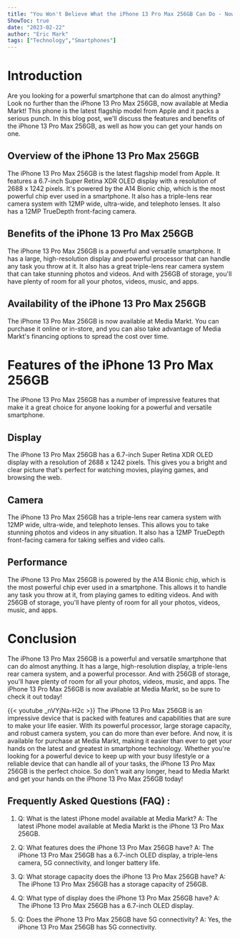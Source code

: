 ```yaml
---
title: "You Won't Believe What the iPhone 13 Pro Max 256GB Can Do - Now Available at Media Markt!"
ShowToc: true 
date: "2023-02-22"
author: "Eric Mark" 
tags: ["Technology","Smartphones"]
---
```

# Introduction

Are you looking for a powerful smartphone that can do almost anything? Look no further than the iPhone 13 Pro Max 256GB, now available at Media Markt! This phone is the latest flagship model from Apple and it packs a serious punch. In this blog post, we'll discuss the features and benefits of the iPhone 13 Pro Max 256GB, as well as how you can get your hands on one.

## Overview of the iPhone 13 Pro Max 256GB

The iPhone 13 Pro Max 256GB is the latest flagship model from Apple. It features a 6.7-inch Super Retina XDR OLED display with a resolution of 2688 x 1242 pixels. It's powered by the A14 Bionic chip, which is the most powerful chip ever used in a smartphone. It also has a triple-lens rear camera system with 12MP wide, ultra-wide, and telephoto lenses. It also has a 12MP TrueDepth front-facing camera.

## Benefits of the iPhone 13 Pro Max 256GB

The iPhone 13 Pro Max 256GB is a powerful and versatile smartphone. It has a large, high-resolution display and powerful processor that can handle any task you throw at it. It also has a great triple-lens rear camera system that can take stunning photos and videos. And with 256GB of storage, you'll have plenty of room for all your photos, videos, music, and apps.

## Availability of the iPhone 13 Pro Max 256GB

The iPhone 13 Pro Max 256GB is now available at Media Markt. You can purchase it online or in-store, and you can also take advantage of Media Markt's financing options to spread the cost over time.

# Features of the iPhone 13 Pro Max 256GB

The iPhone 13 Pro Max 256GB has a number of impressive features that make it a great choice for anyone looking for a powerful and versatile smartphone.

## Display

The iPhone 13 Pro Max 256GB has a 6.7-inch Super Retina XDR OLED display with a resolution of 2688 x 1242 pixels. This gives you a bright and clear picture that's perfect for watching movies, playing games, and browsing the web.

## Camera

The iPhone 13 Pro Max 256GB has a triple-lens rear camera system with 12MP wide, ultra-wide, and telephoto lenses. This allows you to take stunning photos and videos in any situation. It also has a 12MP TrueDepth front-facing camera for taking selfies and video calls.

## Performance

The iPhone 13 Pro Max 256GB is powered by the A14 Bionic chip, which is the most powerful chip ever used in a smartphone. This allows it to handle any task you throw at it, from playing games to editing videos. And with 256GB of storage, you'll have plenty of room for all your photos, videos, music, and apps.

# Conclusion

The iPhone 13 Pro Max 256GB is a powerful and versatile smartphone that can do almost anything. It has a large, high-resolution display, a triple-lens rear camera system, and a powerful processor. And with 256GB of storage, you'll have plenty of room for all your photos, videos, music, and apps. The iPhone 13 Pro Max 256GB is now available at Media Markt, so be sure to check it out today!

{{< youtube _nVYjNa-H2c >}} 
The iPhone 13 Pro Max 256GB is an impressive device that is packed with features and capabilities that are sure to make your life easier. With its powerful processor, large storage capacity, and robust camera system, you can do more than ever before. And now, it is available for purchase at Media Markt, making it easier than ever to get your hands on the latest and greatest in smartphone technology. Whether you're looking for a powerful device to keep up with your busy lifestyle or a reliable device that can handle all of your tasks, the iPhone 13 Pro Max 256GB is the perfect choice. So don't wait any longer, head to Media Markt and get your hands on the iPhone 13 Pro Max 256GB today!

## Frequently Asked Questions (FAQ) :
1. Q: What is the latest iPhone model available at Media Markt?
A: The latest iPhone model available at Media Markt is the iPhone 13 Pro Max 256GB.

2. Q: What features does the iPhone 13 Pro Max 256GB have?
A: The iPhone 13 Pro Max 256GB has a 6.7-inch OLED display, a triple-lens camera, 5G connectivity, and longer battery life.

3. Q: What storage capacity does the iPhone 13 Pro Max 256GB have?
A: The iPhone 13 Pro Max 256GB has a storage capacity of 256GB.

4. Q: What type of display does the iPhone 13 Pro Max 256GB have?
A: The iPhone 13 Pro Max 256GB has a 6.7-inch OLED display.

5. Q: Does the iPhone 13 Pro Max 256GB have 5G connectivity?
A: Yes, the iPhone 13 Pro Max 256GB has 5G connectivity.


